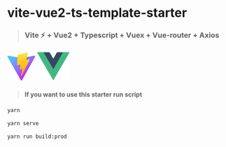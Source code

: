# vite-vue2-ts-template-starter
> ### Vite ⚡ + Vue2 + Typescript + Vuex + Vue-router + Axios
![image](./src/assets/vite.svg)
![image](./src/assets/vue.svg)
> #### If you want to use this starter run script
```
yarn
```

```
yarn serve
```

```
yarn run build:prod
```
